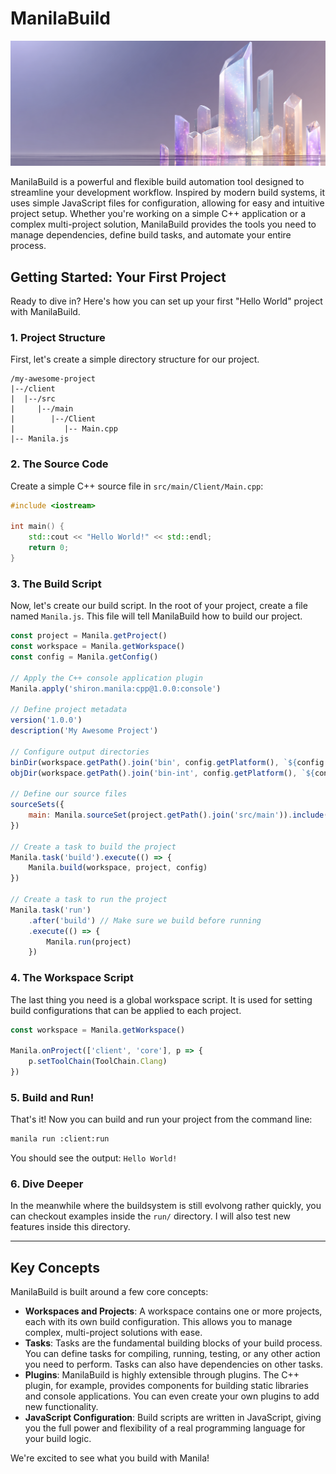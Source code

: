 # ManilaBuild
![banner](./assets/banner.png)

ManilaBuild is a powerful and flexible build automation tool designed to streamline your development workflow. Inspired by modern build systems, it uses simple JavaScript files for configuration, allowing for easy and intuitive project setup. Whether you're working on a simple C++ application or a complex multi-project solution, ManilaBuild provides the tools you need to manage dependencies, define build tasks, and automate your entire process.

## Getting Started: Your First Project

Ready to dive in? Here's how you can set up your first "Hello World" project with ManilaBuild.

### 1\. Project Structure

First, let's create a simple directory structure for our project.

```
/my-awesome-project
|--/client
|  |--/src
|     |--/main
|        |--/Client
|           |-- Main.cpp
|-- Manila.js
```

### 2\. The Source Code

Create a simple C++ source file in `src/main/Client/Main.cpp`:

```cpp
#include <iostream>

int main() {
    std::cout << "Hello World!" << std::endl;
    return 0;
}
```

### 3\. The Build Script

Now, let's create our build script. In the root of your project, create a file named `Manila.js`. This file will tell ManilaBuild how to build our project.

```javascript
const project = Manila.getProject()
const workspace = Manila.getWorkspace()
const config = Manila.getConfig()

// Apply the C++ console application plugin
Manila.apply('shiron.manila:cpp@1.0.0:console')

// Define project metadata
version('1.0.0')
description('My Awesome Project')

// Configure output directories
binDir(workspace.getPath().join('bin', config.getPlatform(), `${config.getConfig()}-${config.getArchitecture()}`, project.getName()))
objDir(workspace.getPath().join('bin-int', config.getPlatform(), `${config.getConfig()}-${config.getArchitecture()}`, project.getName()))

// Define our source files
sourceSets({
	main: Manila.sourceSet(project.getPath().join('src/main')).include('**/*.cpp'),
})

// Create a task to build the project
Manila.task('build').execute(() => {
	Manila.build(workspace, project, config)
})

// Create a task to run the project
Manila.task('run')
    .after('build') // Make sure we build before running
    .execute(() => {
	    Manila.run(project)
    })
```

### 4\. The Workspace Script
The last thing you need is a global workspace script. It is used for setting build configurations that can be applied to each project.
```javascript
const workspace = Manila.getWorkspace()

Manila.onProject(['client', 'core'], p => {
    p.setToolChain(ToolChain.Clang)
})

```

### 5\. Build and Run\!

That's it\! Now you can build and run your project from the command line:

```bash
manila run :client:run
```

You should see the output: `Hello World!`

### 6\. Dive Deeper
In the meanwhile where the buildsystem is still evolvong rather quickly, you can checkout examples inside the `run/` directory.
I will also test new features inside this directory.

-----

## Key Concepts

ManilaBuild is built around a few core concepts:
  * **Workspaces and Projects**: A workspace contains one or more projects, each with its own build configuration. This allows you to manage complex, multi-project solutions with ease.
  * **Tasks**: Tasks are the fundamental building blocks of your build process. You can define tasks for compiling, running, testing, or any other action you need to perform. Tasks can also have dependencies on other tasks.
  * **Plugins**: ManilaBuild is highly extensible through plugins. The C++ plugin, for example, provides components for building static libraries and console applications. You can even create your own plugins to add new functionality.
  * **JavaScript Configuration**: Build scripts are written in JavaScript, giving you the full power and flexibility of a real programming language for your build logic.

We're excited to see what you build with Manila\!
